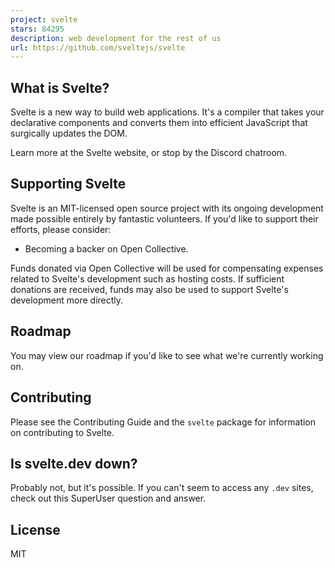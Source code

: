 ```yaml
---
project: svelte
stars: 84295
description: web development for the rest of us
url: https://github.com/sveltejs/svelte
---
```


What is Svelte?
---------------

Svelte is a new way to build web applications. It's a compiler that takes your declarative components and converts them into efficient JavaScript that surgically updates the DOM.

Learn more at the Svelte website, or stop by the Discord chatroom.

Supporting Svelte
-----------------

Svelte is an MIT-licensed open source project with its ongoing development made possible entirely by fantastic volunteers. If you'd like to support their efforts, please consider:

-   Becoming a backer on Open Collective.

Funds donated via Open Collective will be used for compensating expenses related to Svelte's development such as hosting costs. If sufficient donations are received, funds may also be used to support Svelte's development more directly.

Roadmap
-------

You may view our roadmap if you'd like to see what we're currently working on.

Contributing
------------

Please see the Contributing Guide and the `svelte` package for information on contributing to Svelte.

Is svelte.dev down?
-------------------

Probably not, but it's possible. If you can't seem to access any `.dev` sites, check out this SuperUser question and answer.

License
-------

MIT
